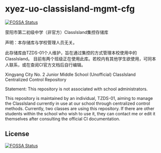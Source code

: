 # xyez-uo-classisland-mgmt-cfg
[![FOSSA Status](https://app.fossa.com/api/projects/git%2Bgithub.com%2FTZDS-01%2Fxyez-uo-classisland-mgmt-cfg.svg?type=shield)](https://app.fossa.com/projects/git%2Bgithub.com%2FTZDS-01%2Fxyez-uo-classisland-mgmt-cfg?ref=badge_shield)

荥阳市第二初级中学（非官方）ClassIsland集控存储库

声明：本存储库与学校管理人员无关。

此存储库由TZDS-01个人维护，旨在通过集控的方式管理本校使用中的ClassIsland。
目前有两个班级正在使用此库。若校内有其他学生欲使用，可同本人联系，或在查阅CI官方文档后自行编辑。

Xingyang City No. 2 Junior Middle School (Unofficial) ClassIsland Centralized Control Repository

Statement: This repository is not associated with school administrators.

This repository is maintained by an individual, TZDS-01, aiming to manage the ClassIsland currently in use at our school through centralized control methods.
Currently, two classes are using this repository. If there are other students within the school who wish to use it, they can contact me or edit it themselves after consulting the official CI documentation.


## License
[![FOSSA Status](https://app.fossa.com/api/projects/git%2Bgithub.com%2FTZDS-01%2Fxyez-uo-classisland-mgmt-cfg.svg?type=large)](https://app.fossa.com/projects/git%2Bgithub.com%2FTZDS-01%2Fxyez-uo-classisland-mgmt-cfg?ref=badge_large)